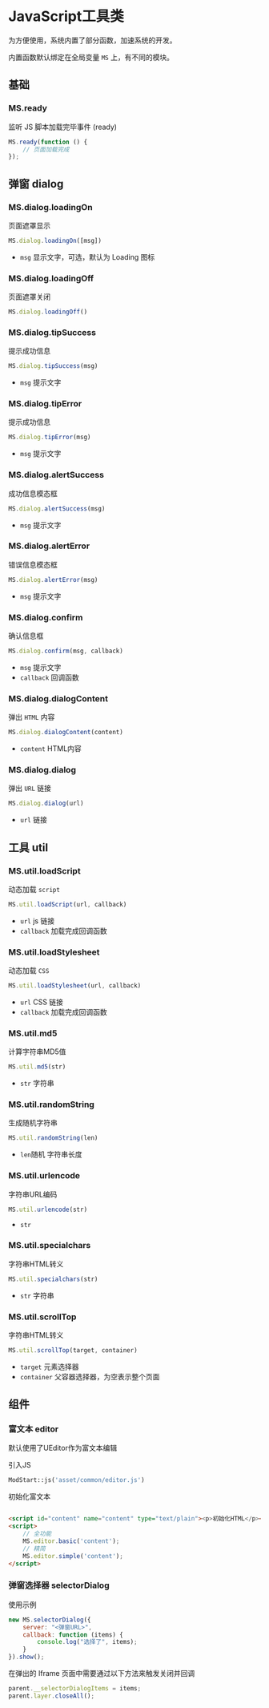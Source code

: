 # JavaScript工具类

为方便使用，系统内置了部分函数，加速系统的开发。

内置函数默认绑定在全局变量 `MS` 上，有不同的模块。

## 基础

### MS.ready

监听 JS 脚本加载完毕事件 (ready)

```js
MS.ready(function () {
    // 页面加载完成
});
```

## 弹窗 dialog

### MS.dialog.loadingOn

页面遮罩显示

```js
MS.dialog.loadingOn([msg])
```

- `msg` 显示文字，可选，默认为 Loading 图标

### MS.dialog.loadingOff

页面遮罩关闭

```js
MS.dialog.loadingOff()
```

### MS.dialog.tipSuccess

提示成功信息

```js
MS.dialog.tipSuccess(msg)
```

- `msg` 提示文字

### MS.dialog.tipError

提示成功信息

```js
MS.dialog.tipError(msg)
```

- `msg` 提示文字

### MS.dialog.alertSuccess

成功信息模态框

```js
MS.dialog.alertSuccess(msg)
```

- `msg` 提示文字

### MS.dialog.alertError

错误信息模态框

```js
MS.dialog.alertError(msg)
```

- `msg` 提示文字

### MS.dialog.confirm

确认信息框

```js
MS.dialog.confirm(msg, callback)
```

- `msg` 提示文字
- `callback` 回调函数

### MS.dialog.dialogContent

弹出 `HTML` 内容

```js
MS.dialog.dialogContent(content)
```

- `content` HTML内容

### MS.dialog.dialog

弹出 `URL` 链接

```js
MS.dialog.dialog(url)
```

- `url` 链接

## 工具 util

### MS.util.loadScript

动态加载 `script`

```js
MS.util.loadScript(url, callback)
```

- `url` js 链接
- `callback` 加载完成回调函数

### MS.util.loadStylesheet

动态加载 `CSS`

```js
MS.util.loadStylesheet(url, callback)
```

- `url` CSS 链接
- `callback` 加载完成回调函数

### MS.util.md5

计算字符串MD5值

```js
MS.util.md5(str)
```

- `str` 字符串

### MS.util.randomString

生成随机字符串

```js
MS.util.randomString(len)
```

- `len`随机 字符串长度

### MS.util.urlencode

字符串URL编码

```js
MS.util.urlencode(str)
```

- `str`

### MS.util.specialchars

字符串HTML转义

```js
MS.util.specialchars(str)
```

- `str` 字符串

### MS.util.scrollTop

字符串HTML转义

```js
MS.util.scrollTop(target, container)
```

- `target` 元素选择器
- `container` 父容器选择器，为空表示整个页面

## 组件

### 富文本 editor

默认使用了UEditor作为富文本编辑

引入JS

```php
ModStart::js('asset/common/editor.js')
```

初始化富文本

```html

<script id="content" name="content" type="text/plain"><p>初始化HTML</p></script>
<script>
    // 全功能
    MS.editor.basic('content');
    // 精简
    MS.editor.simple('content');
</script>
```

### 弹窗选择器 selectorDialog

使用示例

```js
new MS.selectorDialog({
    server: "<弹窗URL>",
    callback: function (items) {
        console.log("选择了", items);
    }
}).show();
```

在弹出的 Iframe 页面中需要通过以下方法来触发关闭并回调

```js
parent.__selectorDialogItems = items;
parent.layer.closeAll();
```
